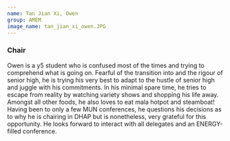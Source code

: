 ```yaml
---
name: Tan Jian Xi, Owen
group: AMEM
image_name: tan_jian_xi_owen.JPG
---
```


### Chair

Owen is a y5 student who is confused most of the times and trying to comprehend what is going on. Fearful of the transition into and the rigour of senior high, he is trying his very best to adapt to the hustle of senior high and juggle with his commitments. In his minimal spare time, he tries to escape from reality by watching variety shows and shopping his life away.  Amongst all other foods, he also loves to eat mala hotpot and steamboat! Having been to only a few MUN conferences, he questions his decisions as to why he is chairing in DHAP but is nonetheless, very grateful for this opportunity. He looks forward to interact with all delegates and an ENERGY-filled conference.